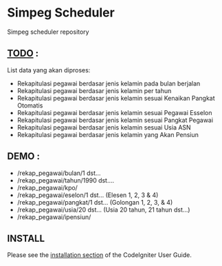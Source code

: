 # Simpeg Scheduler
Simpeg scheduler repository

## [TODO](/#) :

List data yang akan diproses:
- Rekapitulasi pegawai berdasar jenis kelamin pada bulan berjalan
- Rekapitulasi pegawai berdasar jenis kelamin per tahun
- Rekapitulasi pegawai berdasar jenis kelamin sesuai Kenaikan Pangkat Otomatis
- Rekapitulasi pegawai berdasar jenis kelamin sesuai Pegawai Esselon
- Rekapitulasi pegawai berdasar jenis kelamin sesuai Pangkat Pegawai
- Rekapitulasi pegawai berdasar jenis kelamin sesuai Usia ASN
- Rekapitulasi pegawai berdasar jenis kelamin yang Akan Pensiun

## DEMO :

- /rekap_pegawai/bulan/1 dst...
- /rekap_pegawai/tahun/1990 dst....
- /rekap_pegawai/kpo/
- /rekap_pegawai/eselon/1 dst... (Elesen 1, 2, 3 & 4)
- /rekap_pegawai/pangkat/1 dst... (Golongan 1, 2, 3, & 4)
- /rekap_pegawai/usia/20 dst... (Usia 20 tahun, 21 tahun dst...)
- /rekap_pegawai/ipensiun/

## INSTALL

Please see the [installation section](https://codeigniter.com/user_guide/installation/index.html) of the CodeIgniter User Guide.
